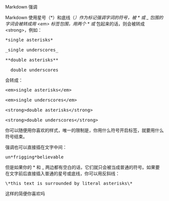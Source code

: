 Markdown 强调

Markdown 使用星号（*）和底线（_）作为标记强调字词的符号，被 * 或 _ 包围的字词会被转成用 &lt;em> 标签包围，用两个 * 或_ 包起来的话，则会被转成 &lt;strong>，例如：
<pre>
*single asterisks*

_single underscores_

**double asterisks**

__double underscores__
</pre>
会转成：
<pre>
&lt;em>single asterisks&lt;/em>

&lt;em>single underscores&lt;/em>

&lt;strong>double asterisks&lt;/strong>

&lt;strong>double underscores&lt;/strong>
</pre>
你可以随便用你喜欢的样式，唯一的限制是，你用什么符号开启标签，就要用什么符号结束。

强调也可以直接插在文字中间：

<pre>
un*frigging*believable
</pre>
但是如果你的 * 和 _ 两边都有空白的话，它们就只会被当成普通的符号。如果要在文字前后直接插入普通的星号或底线，你可以用反斜线：
<pre>
\*this text is surrounded by literal asterisks\*
</pre>

这样的简便你喜欢吗
